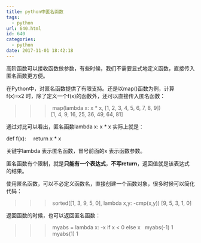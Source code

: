 ```yaml
---
title: python中匿名函数
tags:
  - python
url: 640.html
id: 640
categories:
  - python
date: 2017-11-01 18:42:18
---
```


高阶函数可以接收函数做参数，有些时候，我们不需要显式地定义函数，直接传入匿名函数更方便。

在Python中，对匿名函数提供了有限支持。还是以map()函数为例，计算 f(x)=x2 时，除了定义一个f(x)的函数外，还可以直接传入匿名函数：

>>> map(lambda x: x * x, \[1, 2, 3, 4, 5, 6, 7, 8, 9\])
\[1, 4, 9, 16, 25, 36, 49, 64, 81\]

通过对比可以看出，匿名函数lambda x: x * x 实际上就是：

def f(x):
    return x * x

关键字lambda 表示匿名函数，冒号前面的x 表示函数参数。

匿名函数有个限制，就是**只能有一个表达式**，**不写return**，返回值就是该表达式的结果。

使用匿名函数，可以不必定义函数名，直接创建一个函数对象，很多时候可以简化代码：

>>> sorted(\[1, 3, 9, 5, 0\], lambda x,y: -cmp(x,y))
\[9, 5, 3, 1, 0\]

返回函数的时候，也可以返回匿名函数：

>>> myabs = lambda x: -x if x < 0 else x 
>>> myabs(-1)
1
>>> myabs(1)
1